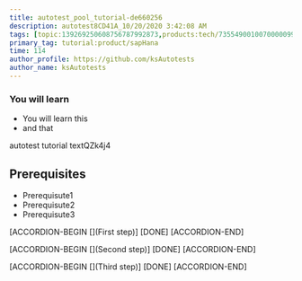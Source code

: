 ```yaml
---
title: autotest_pool_tutorial-de660256
description: autotest8CD41A_10/20/2020 3:42:08 AM
tags: [topic:139269250608756787992873,products:tech/73554900100700000996,tutorial:experience/advanced]
primary_tag: tutorial:product/sapHana
time: 114
author_profile: https://github.com/ksAutotests
author_name: ksAutotests
---
```

### You will learn
- You will learn this
- and that

autotest tutorial textQZk4j4

## Prerequisites
- Prerequisute1
- Prerequisute2
- Prerequisute3

[ACCORDION-BEGIN [](First step)]
[DONE]
[ACCORDION-END]

[ACCORDION-BEGIN [](Second step)]
[DONE]
[ACCORDION-END]

[ACCORDION-BEGIN [](Third step)]
[DONE]
[ACCORDION-END]

